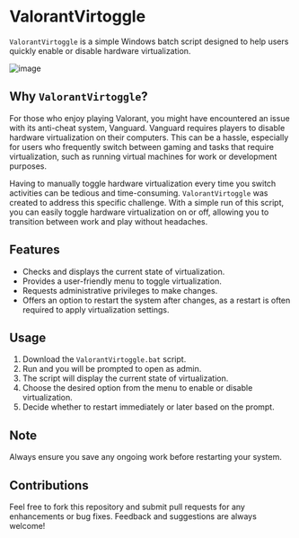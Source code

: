 # ValorantVirtoggle
`ValorantVirtoggle` is a simple Windows batch script designed to help users quickly enable or disable hardware virtualization.

![image](https://github.com/dante-militello/ValorantVirtoggle/assets/36249892/555848a4-c112-4f91-a115-648b07f6b86d)


## Why `ValorantVirtoggle`?

For those who enjoy playing Valorant, you might have encountered an issue with its anti-cheat system, Vanguard. Vanguard requires players to disable hardware virtualization on their computers. This can be a hassle, especially for users who frequently switch between gaming and tasks that require virtualization, such as running virtual machines for work or development purposes.

Having to manually toggle hardware virtualization every time you switch activities can be tedious and time-consuming. `ValorantVirtoggle` was created to address this specific challenge. With a simple run of this script, you can easily toggle hardware virtualization on or off, allowing you to transition between work and play without headaches.

## Features
- Checks and displays the current state of virtualization.
- Provides a user-friendly menu to toggle virtualization.
- Requests administrative privileges to make changes.
- Offers an option to restart the system after changes, as a restart is often required to apply virtualization settings.

## Usage
1. Download the `ValorantVirtoggle.bat` script.
2. Run and you will be prompted to open as admin.
3. The script will display the current state of virtualization.
4. Choose the desired option from the menu to enable or disable virtualization.
5. Decide whether to restart immediately or later based on the prompt.

## Note
Always ensure you save any ongoing work before restarting your system.

## Contributions
Feel free to fork this repository and submit pull requests for any enhancements or bug fixes. Feedback and suggestions are always welcome!
